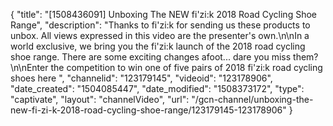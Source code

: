 {
    "title": "[1508436091] Unboxing The NEW fi'zi:k 2018 Road Cycling Shoe Range",
    "description": "Thanks to fi'zi:k for sending us these products to unbox. All views expressed in this video are the presenter's own.\n\nIn a world exclusive, we bring you the fi'zi:k launch of the 2018 road cycling shoe range. There are some exciting changes afoot... dare you miss them?\n\nEnter the competition to win one of five pairs of 2018 fi'zi:k road cycling shoes here ",
    "channelid": "123179145",
    "videoid": "123178906",
    "date_created": "1504085447",
    "date_modified": "1508373172",
    "type": "captivate",
    "layout": "channelVideo",
    "url": "\/gcn-channel\/unboxing-the-new-fi-zi-k-2018-road-cycling-shoe-range\/123179145-123178906"
}